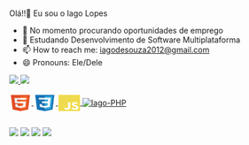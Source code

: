 ### 
Olá!!👋 Eu sou o Iago Lopes 

- 🔭 No momento procurando oportunidades de emprego
- 🌱 Estudando Desenvolvimento de Software Multiplataforma
- 📫 How to reach me: iagodesouza2012@gmail.com
- 😄 Pronouns: Ele/Dele

<div>
  <a href="https://beacons.ai/iagoslopes">
    <img height="100em" src="https://github-readme-stats.vercel.app/api?username=iagoslopes&show_icons=true&include_all_comits=true&count_private=true&theme=tokyonight"/>
    <img height="100em" src="https://github-readme-stats.vercel.app/api/top-langs/?username=iagoslopes&layout=compact&langs_count=16&theme=tokyonight"/>
</div>
  
<div style="display: inline_block"><br>
  <img align="center" alt="Iago-HTML" height="30" width="40" src="https://raw.githubusercontent.com/devicons/devicon/master/icons/html5/html5-original.svg">
  <img align="center" alt="Iago-CSS" height="30" width="40" src="https://raw.githubusercontent.com/devicons/devicon/master/icons/css3/css3-original.svg">
  <img align="center" alt="Iago-Js" height="30" width="40" src="https://raw.githubusercontent.com/devicons/devicon/master/icons/javascript/javascript-plain.svg">
  <img align="center" alt="Iago-PHP" height="30" width="40" src="https://cdn.jsdelivr.net/gh/devicons/devicon/icons/php/php-plain.svg">
</div>
  
  ##
  
<div> 
  <a href="https://instagram.com/iagoslopes" target="_blank"><img src="https://img.shields.io/badge/-Instagram-%23E4405F?style=for-the-badge&logo=instagram&logoColor=white" target="_blank"></a>
 <a href="https://discord.gg/tPgRkBT8tq" target="_blank"><img src="https://img.shields.io/badge/Discord-7289DA?style=for-the-badge&logo=discord&logoColor=white" target="_blank"></a> 
  <a href = "mailto:iagodesouza2012@gmail.com"><img src="https://img.shields.io/badge/-Gmail-%23333?style=for-the-badge&logo=gmail&logoColor=white" target="_blank"></a>
  <a href="https://www.linkedin.com/in/iago-souza-lopes-aa0094240/" target="_blank"><img src="https://img.shields.io/badge/-LinkedIn-%230077B5?style=for-the-badge&logo=linkedin&logoColor=white" target="_blank"></a> 
  
</div>
